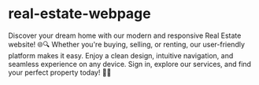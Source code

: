 # real-estate-webpage
Discover your dream home with our modern and responsive Real Estate website! 🌐🔍 Whether you're buying, selling, or renting, our user-friendly platform makes it easy. Enjoy a clean design, intuitive navigation, and seamless experience on any device. Sign in, explore our services, and find your perfect property today! 🏡💼
